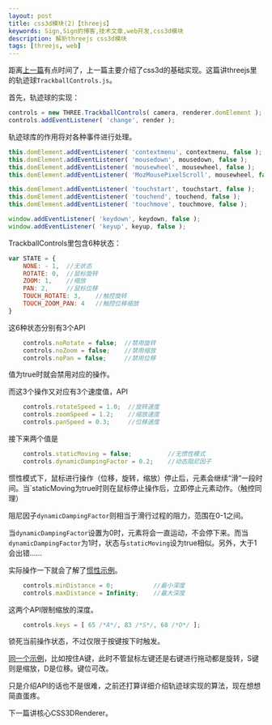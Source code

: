 ```yaml
---
layout: post
title: css3d模块(2)【threejs】
keywords: Sign,Sign的博客,技术文章,web开发,css3d模块
description: 解析threejs css3d模块
tags: [threejs, web]
---
```

距离<a href="http://ccx01.github.io/post/threejs-css3d" target="_blank">上一篇</a>有点时间了，上一篇主要介绍了css3d的基础实现。这篇讲threejs里的轨迹球`TrackballControls.js`。

首先，轨迹球的实现：

```javascript
controls = new THREE.TrackballControls( camera, renderer.domElement );
controls.addEventListener( 'change', render );
```

轨迹球库的作用将对各种事件进行处理。

```javascript
this.domElement.addEventListener( 'contextmenu', contextmenu, false );
this.domElement.addEventListener( 'mousedown', mousedown, false );
this.domElement.addEventListener( 'mousewheel', mousewheel, false );
this.domElement.addEventListener( 'MozMousePixelScroll', mousewheel, false ); // firefox

this.domElement.addEventListener( 'touchstart', touchstart, false );
this.domElement.addEventListener( 'touchend', touchend, false );
this.domElement.addEventListener( 'touchmove', touchmove, false );

window.addEventListener( 'keydown', keydown, false );
window.addEventListener( 'keyup', keyup, false );
```

TrackballControls里包含6种状态：

```javascript
var STATE = { 
    NONE: - 1,  //无状态
    ROTATE: 0,  //鼠标旋转
    ZOOM: 1,    //缩放
    PAN: 2,     //鼠标位移
    TOUCH_ROTATE: 3,    //触控旋转
    TOUCH_ZOOM_PAN: 4   //触控位移缩放
}
```

这6种状态分别有3个API

```javascript
    controls.noRotate = false;  //禁用旋转
    controls.noZoom = false;    //禁用缩放
    controls.noPan = false;     //禁用位移
```

值为true时就会禁用对应的操作。

而这3个操作又对应有3个速度值，API

```javascript
    controls.rotateSpeed = 1.0;  //旋转速度
    controls.zoomSpeed = 1.2;    //缩放速度
    controls.panSpeed = 0.3;     //位移速度
```

接下来两个值是

```javascript
    controls.staticMoving = false;          //无惯性模式
    controls.dynamicDampingFactor = 0.2;    //动态阻尼因子
```

惯性模式下，鼠标进行操作（位移，旋转，缩放）停止后，元素会继续“滑”一段时间。当`staticMoving为true时则在鼠标停止操作后，立即停止元素动作。（触控同理）

阻尼因子`dynamicDampingFactor`则相当于滑行过程的阻力，范围在0-1之间。

当`dynamicDampingFactor`设置为0时，元素将会一直运动，不会停下来。而当`dynamicDampingFactor`为1时，状态与`staticMoving`设为true相似。另外，大于1会出错……

实际操作一下就会了解了<a href="http://ccx01.github.io/example/2016-4-25-threejs-css3d/e1.html" target="_blank">惯性示例</a>。

```javascript
    controls.minDistance = 0;           //最小深度
    controls.maxDistance = Infinity;    //最大深度
```

这两个API限制缩放的深度。

```javascript
    controls.keys = [ 65 /*A*/, 83 /*S*/, 68 /*D*/ ];
```

锁死当前操作状态，不过仅限于按键按下时触发。

<a href="http://ccx01.github.io/example/2016-4-25-threejs-css3d/e1.html" target="_blank">同一个示例</a>，比如按住A键，此时不管鼠标左键还是右键进行拖动都是旋转，S键则是缩放，D是位移。键位可改。

只是介绍API的话也不是很难，之前还打算详细介绍轨迹球实现的算法，现在想想简直蛋疼。

下一篇讲核心CSS3DRenderer。